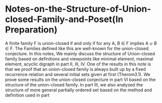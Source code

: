 # Notes-on-the-Structure-of-Union-closed-Family-and-Poset(In Preparation)
  A finite family F is union-closed if and only if for any A, B ∈ F implies A ∪ B ∈ F. The Families defined like this are
well-known for the union-closed conjecture. In this notes, We mainly discuss the structure of
Union-closed family based on definitions and
viewpoints like minimal element, maximal element, acyclic
digraph in part II, III, IV. One of the results in this note is that
we proof that an union-closed family is always built up by a
fixed recurrence relation and several initial sets given at first
(Therom3.1). We prove some results on the union-closed
conjecture in part VI based on the structure of the union-closed
family. In part III, we also analyzed the structure of more general
partially ordered set based on the method and definition used in
part 
